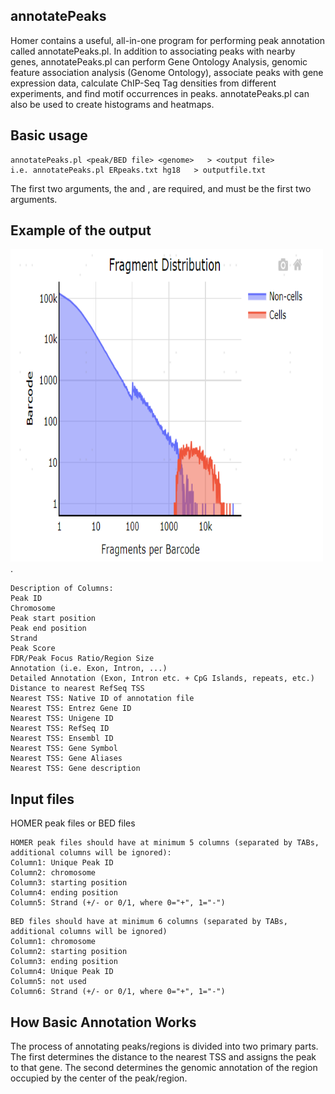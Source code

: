 ## annotatePeaks
Homer contains a useful, all-in-one program for performing peak annotation called annotatePeaks.pl. In addition to associating peaks with nearby genes, annotatePeaks.pl can perform Gene Ontology Analysis, genomic feature association analysis (Genome Ontology), associate peaks with gene expression data, calculate ChIP-Seq Tag densities from different experiments, and find motif occurrences in peaks.  annotatePeaks.pl can also be used to create histograms and heatmaps.

## Basic usage
```
annotatePeaks.pl <peak/BED file> <genome>   > <output file>
i.e. annotatePeaks.pl ERpeaks.txt hg18   > outputfile.txt
```
The first two arguments, the <peak file> and <genome>, are required, and must be the first two arguments. 
## Example of the output 
<img src="./fragmentdistribution.png" width = "500" height = "500">.
```
Description of Columns:
Peak ID
Chromosome
Peak start position
Peak end position
Strand
Peak Score
FDR/Peak Focus Ratio/Region Size
Annotation (i.e. Exon, Intron, ...)
Detailed Annotation (Exon, Intron etc. + CpG Islands, repeats, etc.)
Distance to nearest RefSeq TSS
Nearest TSS: Native ID of annotation file
Nearest TSS: Entrez Gene ID
Nearest TSS: Unigene ID
Nearest TSS: RefSeq ID
Nearest TSS: Ensembl ID
Nearest TSS: Gene Symbol
Nearest TSS: Gene Aliases
Nearest TSS: Gene description
```
## Input files
HOMER peak files or BED files
```
HOMER peak files should have at minimum 5 columns (separated by TABs, additional columns will be ignored):
Column1: Unique Peak ID
Column2: chromosome
Column3: starting position
Column4: ending position
Column5: Strand (+/- or 0/1, where 0="+", 1="-")
```
```
BED files should have at minimum 6 columns (separated by TABs, additional columns will be ignored)
Column1: chromosome
Column2: starting position
Column3: ending position
Column4: Unique Peak ID
Column5: not used
Column6: Strand (+/- or 0/1, where 0="+", 1="-")
```

## How Basic Annotation Works
The process of annotating peaks/regions is divided into two primary parts.  The first determines the distance to the nearest TSS and assigns the peak to that gene. The second determines the genomic annotation of the region occupied by the center of the peak/region.
